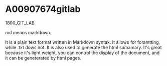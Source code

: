# A00907674gitlab
1800_GIT_LAB


md means markdown. 

It is a plain text format written in Markdown syntax. It allows for foramtting, while .txt dows not.
It is also used to generate the html sumamary.
It's great because it's light weight, you can control the display of the document, and it can be geneterated by html pages.
